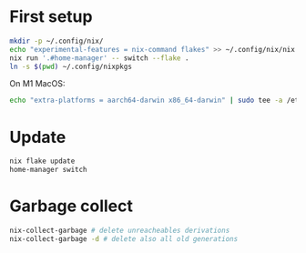 # First setup

```sh
mkdir -p ~/.config/nix/
echo "experimental-features = nix-command flakes" >> ~/.config/nix/nix.conf
nix run '.#home-manager' -- switch --flake .
ln -s $(pwd) ~/.config/nixpkgs
```

On M1 MacOS:

```sh
echo "extra-platforms = aarch64-darwin x86_64-darwin" | sudo tee -a /etc/nix/nix.conf
```

# Update

```sh
nix flake update
home-manager switch
```

# Garbage collect

```sh
nix-collect-garbage # delete unreacheables derivations
nix-collect-garbage -d # delete also all old generations
```
